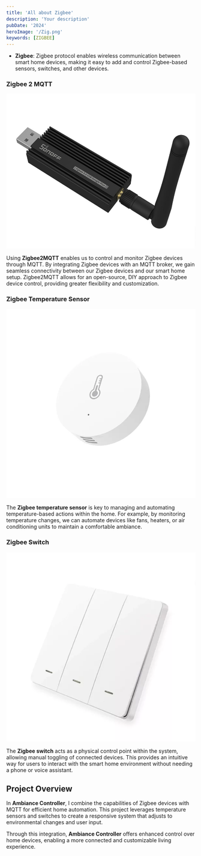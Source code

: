```yaml
---
title: 'All about Zigbee'
description: 'Your description'
pubDate: '2024'
heroImage: '/Zig.png'
keywords: [ZIGBEE]
---
```

- **Zigbee**: Zigbee protocol enables wireless communication between smart home devices, making it easy to add and control Zigbee-based sensors, switches, and other devices.

### Zigbee 2 MQTT
![alt text](./images//zigbee/zigbee_2_mqtt_dongle.jpg)

Using **Zigbee2MQTT** enables us to control and monitor Zigbee devices through MQTT. By integrating Zigbee devices with an MQTT broker, we gain seamless connectivity between our Zigbee devices and our smart home setup. Zigbee2MQTT allows for an open-source, DIY approach to Zigbee device control, providing greater flexibility and customization.

### Zigbee Temperature Sensor
![alt text](./images//zigbee/zigbee_temperature.webp)

The **Zigbee temperature sensor** is key to managing and automating temperature-based actions within the home. For example, by monitoring temperature changes, we can automate devices like fans, heaters, or air conditioning units to maintain a comfortable ambiance.

### Zigbee Switch
![alt text](./images//zigbee/zigbee_smart%20switch.webp)

The **Zigbee switch** acts as a physical control point within the system, allowing manual toggling of connected devices. This provides an intuitive way for users to interact with the smart home environment without needing a phone or voice assistant.

## Project Overview

In **Ambiance Controller**, I combine the capabilities of Zigbee devices with MQTT for efficient home automation. This project leverages temperature sensors and switches to create a responsive system that adjusts to environmental changes and user input.

Through this integration, **Ambiance Controller** offers enhanced control over home devices, enabling a more connected and customizable living experience.

